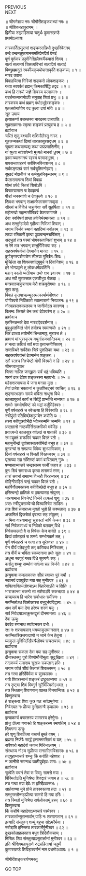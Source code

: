 PREVIOUS  
NEXT  
  
॥ श्रीगणेशाय नमः श्रीगौरीशङ्कराभ्यां नमः ॥  
॥ श्रीशिवमहापुराणम् ॥  
द्वितीया रुद्रसंहितायां चतुर्थः कुमारखण्डे  
प्रथमोऽध्यायः  
  
तारकार्दितसुराणां शङ्करसन्निधौ दुःखनिवेदनम्  
वन्दे वन्दनतुष्टमानसमतिप्रेमप्रियं प्रेमदं  
पूर्णं पूर्णकरं प्रपूर्णनिखिलैश्वर्यैकवासं शिवम् ।  
सत्यं सत्यमयं त्रिसत्यविभवं सत्यप्रियं सत्यदं  
विष्णुब्रह्मनुतं स्वकीयकृपयोपात्ताकृतिं शङ्करम् ॥ १ ॥  
नारद उवाच  
विवाहयित्वा गिरिजां शङ्करो लोकशङ्करः ।  
गत्वा स्वपर्वतं ब्रह्मन् किमकार्षिद्धि तद्वद ॥ २ ॥  
कथं हि तनयो जज्ञे शिवस्य परमात्मनः ।  
यदर्थमात्मारामोऽपि समुवाह शिवां प्रभुः ॥ ३ ॥  
तारकस्य कथं ब्रह्मन् वधोऽभूद्देवशङ्करः ।  
एतत्सर्वमशेषेण वद कृत्वा दयां मयि ॥ ४ ॥  
सूत उवाच  
इत्याकर्ण्य वचस्तस्य नारदस्य प्रजापतिः ।  
सुप्रसन्नमनाः स्मृत्वा शङ्करं प्रत्युवाच ह ॥ ५ ॥  
ब्रह्मोवाच  
चरितं शृणु वक्ष्यामि शशिमौलेस्तु नारद ।  
गुहजन्मकथां दिव्यां तारकासुरसद्वधम् ॥ ६ ॥  
श्रूयतां कथयाम्यद्य कथां पापप्रणाशिनीम् ।  
यां श्रुत्वा सर्वपापेभ्यो मुच्यते मानवो ध्रुवम् ॥ ७ ॥  
इदमाख्यानमनघं रहस्यं परमाद्‌भुतम् ।  
पापसन्तापहरणं सर्वविघ्नविनाशनम् ॥ ८ ॥  
सर्वमङ्गलदं सारं सर्वश्रुतिमनोहरम् ।  
सुखदं मोक्षबीजं च कर्ममूलनिकृन्तनम् ॥ ९ ॥  
कैलासमागत्य शिवां विवाह्य  
शोभां प्रपेदे नितरां शिवोऽपि ।  
विचारयामास च देवकृत्यं  
पीडां जनस्यापि च देवकृत्ये ॥ १० ॥  
शिवःस भगवान् साक्षात्कैलासमगमद्यदा ।  
सौख्यं च विविधं चक्रुर्गणाः सर्वे सुहर्षिताः ॥ ११ ॥  
महोत्सवो महानासीच्छिवे कैलासमागते ।  
देवाः स्वविषयं प्राप्ता हर्षनिर्भरमानसाः ॥ १२ ॥  
अथ शम्भुर्महादेवो गृहीत्वा गिरिजां शिवाम् ।  
जगाम निर्जनं स्थानं महादिव्यं मनोहरम् ॥ १३ ॥  
शय्यां रतिकरीं कृत्वा पुष्पचन्दनचर्चिताम् ।  
अद्‌भुतां तत्र परमां भोगवस्त्वन्वितां शुभाम् ॥ १४ ॥  
स रेमे तत्र भगवान् शम्भुर्गिरिजया सह ।  
सहस्रवर्षपर्यन्तं देवमानेन मानदः ॥ १५ ॥  
दुर्गाङ्‌गस्पर्शमात्रेण लीलया मूर्च्छितः शिवः ।  
मूर्च्छिता सा शिवस्पर्शाद्‌बुबुधे न दिवानिशम् ॥ १६ ॥  
हरे भोगप्रवृत्ते तु लोकधर्मप्रवर्तिनि ।  
महान् कालो व्यतीयाय तयोः क्षण इवानघ ॥ १७ ॥  
अथ सर्वे सुरास्तात एकत्रीभूय चैकदा ।  
मन्त्रयाञ्चक्रुरागत्य मेरौ शक्रपुरोगमाः ॥ १८ ॥  
सुरा ऊचुः  
विवाहं कृतवाञ्छम्भुरस्मत्कार्यार्थमीश्वरः ।  
योगीश्वरो निर्विकारो स्वात्मारामो निरञ्जनः ॥ १९ ॥  
नोत्पन्नस्तनयस्तस्य न जानीमोऽत्र कारणम् ।  
विलम्बः क्रियते तेन कथं देवेश्वरेण ह ॥ २० ॥  
ब्रह्मोवाच  
एतस्मिन्नन्तरे देवा नारदाद्देवदर्शनात् ।  
बुबुधुस्तन्मितं भोगं तयोश्च रममाणयोः ॥ २१ ॥  
चिरं ज्ञात्वा तयोर्भोगं चिन्तामापुः सुराश्च ते ।  
ब्रह्माणं मां पुरस्कृत्य ययुर्नारायणान्तिकम् ॥ २२ ॥  
तं नत्वा कथितं सर्वं मया वृत्तान्तमीप्सितम् ।  
सन्तस्थिरे सर्वदेवाः चित्रे पुत्तलिका यथा ॥ २३ ॥  
सहस्रवर्षपर्यन्तं देवमानेन शङ्करः ।  
रतौ रतश्च निश्चेष्टो योगी विरमते न हि ॥ २४ ॥  
श्रीभगवानुवाच  
चिन्ता नास्ति जगद्धातः सर्वं भद्रं भविष्यति ।  
शरणं व्रज देवेश शङ्करस्य महाप्रभोः ॥ २५ ॥  
महेशशरणापन्ना ये जना मनसा मुदा ।  
तेषां प्रजेश भक्तानां न कुतश्चिद्‌भयं क्वचित् ॥ २६ ॥  
शृङ्‌गारभङ्‌गः समये भविता नाधुना विधे ।  
कालप्रयुक्तं कार्यं च सिद्धिं प्राप्नोति नान्यथा ॥ २७ ॥  
शम्भोः सम्भोगमिष्टं को भद्रां कर्तुमिहेश्वरः ।  
पूर्णे वर्षसहस्रे च स्वेच्छया हि विरंस्यति ॥ २८ ॥  
स्त्रीपुंसो रतिविच्छेदमुपायेन करोति यः ।  
तस्य स्त्रीपुत्रयोर्भेदो भवेज्जन्मनि जन्मनि ॥ २९ ॥  
भ्रष्टज्ञानो नष्टकीर्त्तिरलक्ष्मीको भवेदिह ।  
प्रयात्यन्ते कालसूत्र वर्षलक्षं स पातकी ॥ ३० ॥  
रम्भायुक्तं शक्रमिमं चकार विरतं रतौ ।  
महामुनीन्द्रो दुर्वासास्तत्स्त्रीभेदो बभूव ह ॥ ३१ ॥  
पुनरन्यां स सम्प्राप्य विषेव्य शुभपाणिकाम् ।  
दिव्यं वर्षसहस्रं च विजहौ विरहज्वरम् ॥ ३२ ॥  
घृताच्या सह संश्लिष्टं कामं वारितवान् गुरुः ।  
षण्मासाभ्यन्तरे चन्द्रस्तस्य पत्नीं जहार ह ॥ ३३ ॥  
पुनः शिवं समाराध्य कृत्वा तारामयं रणम् ।  
तारां सगर्भां सम्प्राप्य विजहौ विरहज्वरम् ॥ ३४  
मोहिनीसहितं चन्द्रं चकार विरतं रतौ ।  
महर्षिर्गौतमस्तस्य स्त्रीविच्छेदो बभूव ह ॥ ३५ ॥  
हरिश्चन्द्रो हालिकं च वृषल्यासह संयुतम् ।  
चारयामास निश्चेष्टं निर्जने तत्फलं शृणु ॥ ३६ ॥  
भ्रष्टः स्त्रीपुत्रराज्येभ्यो विश्वामित्रेण ताडितः ।  
ततः शिवं समाराध्य मुक्तो भूतो हि कश्मलात् ॥ ३७ ॥  
अजामिलं द्विजश्रेष्ठं वृषल्या सह संयुतम् ।  
न भिया वारयामासुः सुरास्तां चापि केचन ॥ ३८ ॥  
सर्वं निषेकसाध्यं च निषेको बलवान् विधे ।  
निषेकफलदो वै स निषेकः केन वार्यते ॥ ३९ ॥  
दिव्यं वर्षसहस्रं च शम्भोः सम्भोगकर्म तत् ।  
पूर्णे वर्षसहस्रे च गत्वा तत्र सुरेश्वराः ॥ ४० ॥  
येन वीर्यं पतेद्‌भूमौ तत् करिष्यथ निश्चितम् ।  
तत्र वीर्ये च भविता स्कन्दनामा प्रभोः सुतः ॥ ४१ ॥  
अधुना स्वगृहं गच्छ विधे सुरगणैः सह ।  
करोतु शम्भुः सम्भोगं पार्वत्या सह निर्जने ॥ ४२ ॥  
ब्रह्मोवाच  
इत्युक्त्वा कमलाकान्तः शीघ्रं स्वान्तः पुरं ययौ ।  
स्वालयं प्रययुर्देवा मया सह मुनीश्वर ॥ ४३ ॥  
शक्तिशक्तिमतोश्चाऽथ विहारेणाऽति च क्षितिः ।  
भाराक्रान्ता चकम्पे सा सशेषाऽपि सकच्छपा ॥ ४४ ॥  
कच्छपस्य हि भारेण सर्वाधारः समीरणः ।  
स्तम्भितोऽथ त्रिलोकाश्च बभूवुर्भयविह्वलाः ॥ ४५ ॥  
अथ सर्वे मया देवा हरेश्च शरणं ययुः ।  
सर्वं निवेदयाञ्चक्रुस्तद्वृत्तं दीनमानसाः ॥ ४६ ॥  
देवा ऊचुः  
देवदेव रमानाथ सर्वावनकर प्रभोः ।  
रक्ष नः शरणापन्नान् भयव्याकुलमानसान् ॥ ४७ ॥  
स्तम्भितस्त्रिजगत्प्राणो न जाने केन हेतुना ।  
व्याकुलं मुनिभिर्लेखैस्त्रैलोक्यं सचराचरम् ॥ ४८ ॥  
ब्रह्मोवाच  
इत्युक्त्वा सकला देवा मया सह मुनीश्वर ।  
दीनास्तस्थुः पुरो विष्णोर्मौनीभूताः सुदुःखिताः ॥ ४९ ॥  
तदाकर्ण्य समादाय सुरान्नः सकलान् हरिः ।  
जगाम पर्वतं शीघ्रं कैलासं शिवल्लभम् ॥ ५० ॥  
तत्र गत्वा हरिर्देवैर्मया च सुरवल्लभः ।  
ययौ शिवरस्थानं शङ्करं द्रष्टुकाम्यया ॥ ५१ ॥  
तत्र दृष्ट्वा शिवं विष्णुर्न सुरैर्विस्मितोऽभवत् ।  
तत्र स्थितान् शिवगणान् पप्रच्छ विनयान्वितः ॥ ५२ ॥  
विष्णुरुवाच  
हे शङ्कराः शिवः कुत्र गतः सर्वप्रभुर्गणाः ।  
निवेदयत नः प्रीत्या दुःखितान्वै कृपालवः ॥ ५३ ॥  
ब्रह्मोवाच  
इत्याकर्ण्य वचस्तस्य सामरस्य हरेर्गुणाः ।  
प्रोचुः प्रीत्या गणास्ते हि शङ्करस्य रमापतिम् ॥ ५४ ॥  
शिवगणा ऊचुः  
हरे शृणु शिवप्रीत्या यथार्थं ब्रूमहे वयम् ।  
ब्रह्मणा निर्जरैः सार्द्धं वृत्तान्तमखिलं च यत् ॥ ५५ ॥  
सर्वेश्वरो महादेवो जगाम गिरिजालयम् ।  
संस्थाप्य नोऽत्र सुप्रीत्या रानालीलाविशारदः ॥ ५६ ॥  
तद्‌गुहाभ्यन्तरे शम्भुः किं करोति महेश्वरः ।  
न जानीमो रमानाथ व्यतीयुर्बहवः समाः ॥ ५७ ॥  
ब्रह्मोवाच  
श्रुत्वेति वचनं तेषां स विष्णुः सामरो मया ।  
विस्मितोऽति मुनिश्रेष्ठ शिवद्वारं जगाम ह ॥ ५८ ॥  
तत्र गत्वा मया देवैः स हरिर्देववल्लभः ।  
आर्तवाण्या मुने प्रोचे तारस्वरतया तदा ॥ ५९ ॥  
शम्भुमस्तौन्महाप्रीत्या सामरो हि मया हरिः ।  
तत्र स्थितो मुनिश्रेष्ठ सर्वलोकप्रभुं हरम् ॥ ६० ॥  
विष्णुरुवाच  
किं करोषि महादेवाऽभ्यन्तरे परमेश्वर ।  
तारकार्तान्सुरान्सर्वान् पाहि नः शरणागतान् ॥ ६१ ॥  
इत्यादि संस्तुवन् शम्भुं बहुधा सोऽमरैर्मया ।  
रुरोदाति हरिस्तत्र तारकार्तैर्मुनीश्वर ॥ ६२ ॥  
दुःखकोलाहलस्तत्र बभूव त्रिदिवौकसाम् ।  
मिश्रितः शिव संस्तुत्याऽसुरार्त्तानां मुनीश्वर ॥ ६३ ॥  
इति श्रीशिवमहापुराणे रुद्रसंहितायां चतुर्थे  
कुमारखण्डे शिविहारवर्णनं नाम प्रथमोऽध्यायः ॥ १ ॥  
  
  
श्रीगौरीशङ्करार्पणमस्तु  
  
GO TOP
